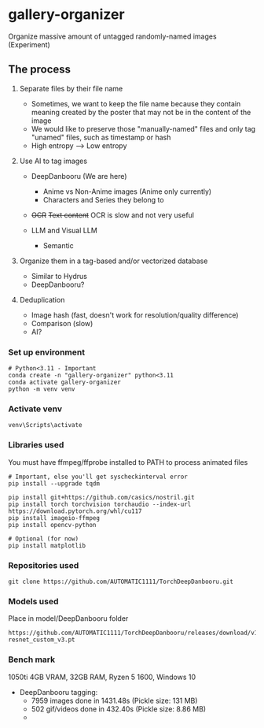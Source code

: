 # gallery-organizer
Organize massive amount of untagged randomly-named images (Experiment)

## The process
1. Separate files by their file name 
    - Sometimes, we want to keep the file name because they contain meaning created by the poster that may not be in the content of the image
    - We would like to preserve those "manually-named" files and only tag "unamed" files, such as timestamp or hash
    - High entropy --> Low entropy

2. Use AI to tag images
    * DeepDanbooru (We are here)
        - Anime vs Non-Anime images (Anime only currently)
        - Characters and Series they belong to

    * ~~OCR~~
    ~~Text content~~ OCR is slow and not very useful

    * LLM and Visual LLM
        - Semantic

3. Organize them in a tag-based and/or vectorized database
    - Similar to Hydrus
    - DeepDanbooru?

4. Deduplication
    - Image hash (fast, doesn't work for resolution/quality difference)
    - Comparison (slow)
    - AI?

### Set up environment 
```
# Python<3.11 - Important
conda create -n "gallery-organizer" python<3.11
conda activate gallery-organizer
python -m venv venv
```

### Activate venv
```
venv\Scripts\activate
```

### Libraries used
You must have ffmpeg/ffprobe installed to PATH to process animated files

```
# Important, else you'll get syscheckinterval error
pip install --upgrade tqdm 

pip install git+https://github.com/casics/nostril.git
pip install torch torchvision torchaudio --index-url https://download.pytorch.org/whl/cu117
pip install imageio-ffmpeg
pip install opencv-python

# Optional (for now)
pip install matplotlib
```

### Repositories used
```
git clone https://github.com/AUTOMATIC1111/TorchDeepDanbooru.git
```

### Models used
Place in model/DeepDanbooru folder
```
https://github.com/AUTOMATIC1111/TorchDeepDanbooru/releases/download/v1/model-resnet_custom_v3.pt 
```

### Bench mark
1050ti 4GB VRAM, 32GB RAM, Ryzen 5 1600, Windows 10
- DeepDanbooru tagging:
    - 7959 images       done in 1431.48s (Pickle size: 131  MB)
    - 502 gif/videos    done in 432.40s  (Pickle size: 8.86 MB)
    - 